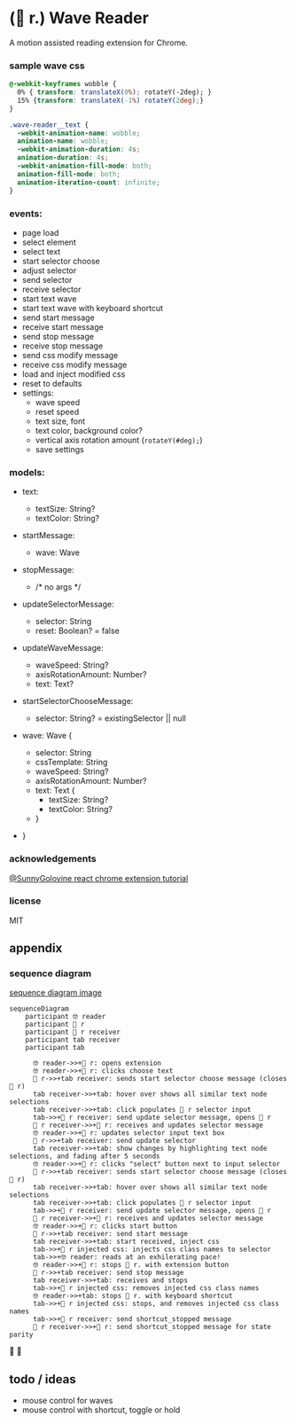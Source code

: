 # (🌊 r.) Wave Reader

A motion assisted reading extension for Chrome.

### sample wave css

```css
@-webkit-keyframes wobble {
  0% { transform: translateX(0%); rotateY(-2deg); }
  15% {transform: translateX(-1%) rotateY(2deg);}
}

.wave-reader__text {
  -webkit-animation-name: wobble;
  animation-name: wobble;
  -webkit-animation-duration: 4s;
  animation-duration: 4s;
  -webkit-animation-fill-mode: both;
  animation-fill-mode: both;
  animation-iteration-count: infinite;
}
```

### events:
  - page load
  - select element
  - select text
  - start selector choose
  - adjust selector
  - send selector
  - receive selector
  - start text wave
  - start text wave with keyboard shortcut
  - send start message
  - receive start message
  - send stop message
  - receive stop message
  - send css modify message
  - receive css modify message
  - load and inject modified css
  - reset to defaults
  - settings:
    - wave speed
    - reset speed
    - text size, font
    - text color, background color?
    - vertical axis rotation amount (`rotateY(#deg);`)
    - save settings

### models:

  - text:
    - textSize: String?
    - textColor: String?
  - startMessage:
    - wave: Wave
  - stopMessage:
    - /* no args */
  - updateSelectorMessage:
    - selector: String
    - reset: Boolean? = false
  - updateWaveMessage:
    - waveSpeed: String?
    - axisRotationAmount: Number?
    - text: Text?
  - startSelectorChooseMessage:
    - selector: String? = existingSelector || null

  - wave: Wave {
    - selector: String
    - cssTemplate: String
    - waveSpeed: String?
    - axisRotationAmount: Number?
    - text: Text {
      - textSize: String?
      - textColor: String?
    - }
  - }

### acknowledgements

[@SunnyGolovine react chrome extension tutorial](https://medium.com/@SunnyGolovine/build-a-chrome-extension-using-reactjs-and-webpack-part-1-976a414b85d0)

### license

MIT

## appendix

### sequence diagram

[sequence diagram image](https://imgur.com/a/olcUuw0)

  ```mermaid
  sequenceDiagram
      participant 🤓 reader
      participant 🌊 r
      participant 🌊 r receiver
      participant tab receiver
      participant tab
      
        🤓 reader->>+🌊 r: opens extension
        🤓 reader->>+🌊 r: clicks choose text
        🌊 r->>+tab receiver: sends start selector choose message (closes 🌊 r)
        tab receiver->>+tab: hover over shows all similar text node selections
        tab receiver->>+tab: click populates 🌊 r selector input
        tab->>+🌊 r receiver: send update selector message, opens 🌊 r
        🌊 r receiver->>+🌊 r: receives and updates selector message
        🤓 reader->>+🌊 r: updates selector input text box
        🌊 r->>+tab receiver: send update selector
        tab receiver->>+tab: show changes by highlighting text node selections, and fading after 5 seconds
        🤓 reader->>+🌊 r: clicks "select" button next to input selector
        🌊 r->>+tab receiver: sends start selector choose message (closes 🌊 r)
        tab receiver->>+tab: hover over shows all similar text node selections
        tab receiver->>+tab: click populates 🌊 r selector input
        tab->>+🌊 r receiver: send update selector message, opens 🌊 r
        🌊 r receiver->>+🌊 r: receives and updates selector message
        🤓 reader->>+🌊 r: clicks start button
        🌊 r->>+tab receiver: send start message
        tab receiver->>+tab: start received, inject css
        tab->>+🌊 r injected css: injects css class names to selector
        tab->>+🤓 reader: reads at an exhilerating pace!
        🤓 reader->>+🌊 r: stops 🌊 r. with extension button
        🌊 r->>+tab receiver: send stop message
        tab receiver->>+tab: receives and stops
        tab->>+🌊 r injected css: removes injected css class names
        🤓 reader->>+tab: stops 🌊 r. with keyboard shortcut
        tab->>+🌊 r injected css: stops, and removes injected css class names
        tab->>+🌊 r receiver: send shortcut_stopped message
        🌊 r receiver->>+🌊 r: send shortcut_stopped message for state parity
  ```

🌊 👋

## todo / ideas

- mouse control for waves
- mouse control with shortcut, toggle or hold
